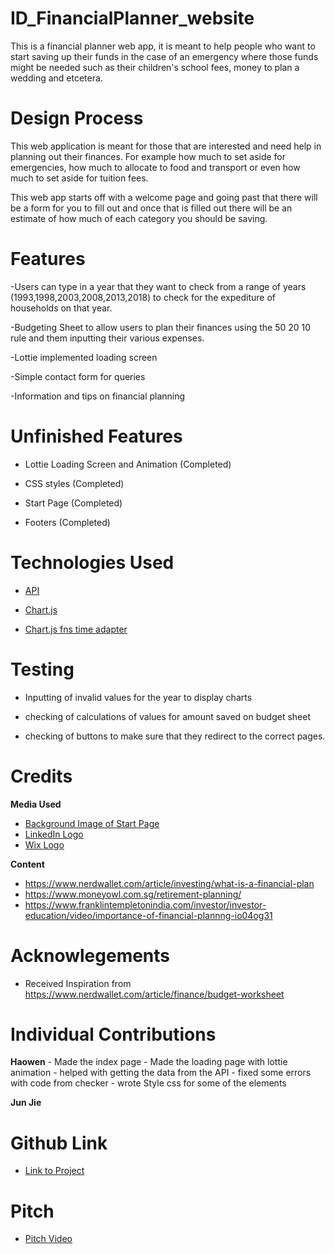# ID_FinancialPlanner_website
This is a financial planner web app, it is meant to help people who want to start saving up their funds in the case of an emergency where those funds might be needed such as their children's school fees, money to plan a wedding and etcetera.

# Design Process
This web application is meant for those that are interested and need help in planning out their finances. For example how much to set aside for emergencies, how much to allocate to food and transport or even how much to set aside for tuition fees. 

This web app starts off with a welcome page and going past that there will be a form for you to fill out and once that is filled out there will be an estimate of how much of each category you should be saving.

# Features
-Users can type in a year that they want to check from a range of years (1993,1998,2003,2008,2013,2018) to check for the expediture of households on that year.

-Budgeting Sheet to allow users to plan their finances using the 50 20 10 rule and them inputting their various expenses.

-Lottie implemented loading screen

-Simple contact form for queries

-Information and tips on financial planning

# Unfinished Features
- Lottie Loading Screen and Animation (Completed)

- CSS styles (Completed)

- Start Page (Completed)

- Footers (Completed)

# Technologies Used
- [API](https://www.tablebuilder.singstat.gov.sg/publicfacing/rest/timeseries/tabledata/17057)

- [Chart.js](https://www.jsdelivr.com/package/npm/chart.js)

- [Chart.js fns time adapter](https://github.com/chartjs/chartjs-adapter-date-fns)


# Testing
- Inputting of invalid values for the year to display charts

- checking of calculations of values for amount saved on budget sheet

- checking of buttons to make sure that they redirect to the correct pages.

# Credits

 **Media Used**
  - [Background Image of Start Page](https://wallpaperaccess.com/finance)
  - [LinkedIn Logo](https://www.flaticon.com/free-icon/linkedin_174857)
  - [Wix Logo](https://www.facebook.com/wix/photos/a.487548310428/10157360484775429/)

  **Content**
   - https://www.nerdwallet.com/article/investing/what-is-a-financial-plan
   - https://www.moneyowl.com.sg/retirement-planning/
   - https://www.franklintempletonindia.com/investor/investor-education/video/importance-of-financial-plannng-io04og31


# Acknowlegements
 - Received Inspiration from https://www.nerdwallet.com/article/finance/budget-worksheet


# Individual Contributions
  **Haowen**
    - Made the index page
    - Made the loading page with lottie animation
    - helped with getting the data from the API
    - fixed some errors with code from checker
    - wrote Style css for some of the elements

 **Jun Jie**

# Github Link
- [Link to Project](https://haowengan.github.io/ID_FinancialPlanner_WebApp)

# Pitch
- [Pitch Video](https://drive.google.com/file/d/1_ujxemfMxU6S-60KQFdv9rzAaNjmOErw/view?usp=sharing)

